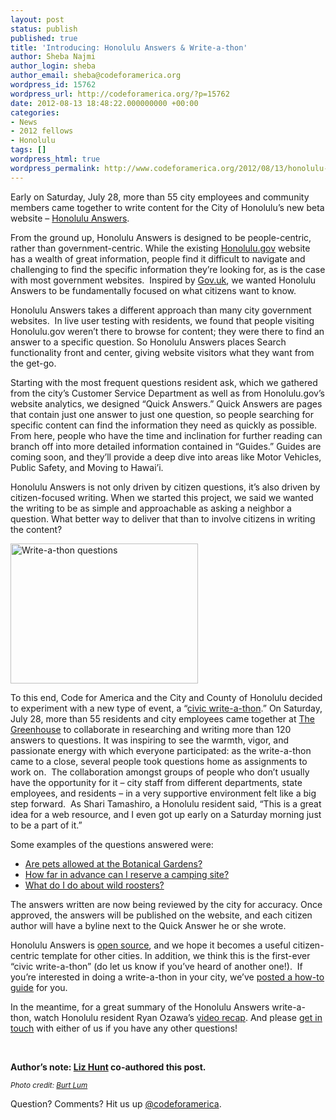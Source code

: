 ```yaml
---
layout: post
status: publish
published: true
title: 'Introducing: Honolulu Answers & Write-a-thon'
author: Sheba Najmi
author_login: sheba
author_email: sheba@codeforamerica.org
wordpress_id: 15762
wordpress_url: http://codeforamerica.org/?p=15762
date: 2012-08-13 18:48:22.000000000 +00:00
categories:
- News
- 2012 fellows
- Honolulu
tags: []
wordpress_html: true
wordpress_permalink: http://www.codeforamerica.org/2012/08/13/honolulu-answers/
---
```


<p>Early on Saturday, July 28, more than 55 city employees and community members came together to write content for the City of Honolulu’s new beta website – <a href="http://answers.honolulu.gov" target="_blank" title="Honolulu Answers">Honolulu Answers</a>.</p>
<p>From the ground up, Honolulu Answers is designed to be people-centric, rather than government-centric. While the existing <a href="http://honolulu.gov" target="_blank" title="Honolulu.gov">Honolulu.gov</a> website has a wealth of great information, people find it difficult to navigate and challenging to find the specific information they’re looking for, as is the case with most government websites.  Inspired by <a href="http://gov.uk" target="_blank" title="Gov.uk">Gov.uk</a>, we wanted Honolulu Answers to be fundamentally focused on what citizens want to know.</p>
<p>Honolulu Answers takes a different approach than many city government websites.  In live user testing with residents, we found that people visiting Honolulu.gov weren’t there to browse for content; they were there to find an answer to a specific question. So Honolulu Answers places Search functionality front and center, giving website visitors what they want from the get-go.</p>
<p>Starting with the most frequent questions resident ask, which we gathered from the city’s Customer Service Department as well as from Honolulu.gov’s website analytics, we designed “Quick Answers.” Quick Answers are pages that contain just one answer to just one question, so people searching for specific content can find the information they need as quickly as possible. From here, people who have the time and inclination for further reading can branch off into more detailed information contained in “Guides.” Guides are coming soon, and they’ll provide a deep dive into areas like Motor Vehicles, Public Safety, and Moving to Hawai’i.</p>
<p>Honolulu Answers is not only driven by citizen questions, it’s also driven by citizen-focused writing. When we started this project, we said we wanted the writing to be as simple and approachable as asking a neighbor a question. What better way to deliver that than to involve citizens in writing the content?</p>
<p><a href="http://codeforamerica.org/wp-content/uploads/2012/08/7673651238_4c44642bfd_o.jpg"><img alt="Write-a-thon questions" class="aligncenter size-medium wp-image-15785" height="224" src="http://codeforamerica.org/wp-content/uploads/2012/08/7673651238_4c44642bfd_o-300x224.jpg" title="Write-a-thon questions" width="300"/></a></p>
<p>To this end, Code for America and the City and County of Honolulu decided to experiment with a new type of event, a “<a href="http://c4a.me/honolulu-writeathon" target="_blank" title="Honolulu Answers Write-a-thon">civic write-a-thon</a>.” On Saturday, July 28, more than 55 residents and city employees came together at <a href="http://higreenhouse.com" target="_blank" title="The Greenhouse Innovation Hub">The Greenhouse</a> to collaborate in researching and writing more than 120 answers to questions. It was inspiring to see the warmth, vigor, and passionate energy with which everyone participated: as the write-a-thon came to a close, several people took questions home as assignments to work on.  The collaboration amongst groups of people who don’t usually have the opportunity for it – city staff from different departments, state employees, and residents – in a very supportive environment felt like a big step forward.  As Shari Tamashiro, a Honolulu resident said, “This is a great idea for a web resource, and I even got up early on a Saturday morning just to be a part of it.”</p>
<p>Some examples of the questions answered were:</p>
<ul>
<li><a href="http://answers.honolulu.gov/articles/are-pets-allowed-at-the-botanical-gardens" target="_blank">Are pets allowed at the Botanical Gardens?</a></li>
<li><a href="http://answers.honolulu.gov/articles/how-far-in-advance-can-i-reserve-a-camping-site" target="_blank">How far in advance can I reserve a camping site?</a></li>
<li><a href="http://answers.honolulu.gov/articles/what-do-i-do-about-wild-roosters" target="_blank">What do I do about wild roosters?</a></li>
</ul>
<p>The answers written are now being reviewed by the city for accuracy. Once approved, the answers will be published on the website, and each citizen author will have a byline next to the Quick Answer he or she wrote.</p>
<p>Honolulu Answers is <a href="http://github.com/codeforamerica/honolulu_answers" target="_blank">open source</a>, and we hope it becomes a useful citizen-centric template for other cities. In addition, we think this is the first-ever “civic write-a-thon” (do let us know if you’ve heard of another one!).  If you’re interested in doing a write-a-thon in your city, we’ve <a href="http://neighborhow.org/guides/host-a-writeathon-in-your-city" target="_blank">posted a how-to guide</a> for you.</p>
<p>In the meantime, for a great summary of the Honolulu Answers write-a-thon, watch Honolulu resident Ryan Ozawa’s <a href="http://www.youtube.com/watch?v=9uYuzw1uxgg" target="_blank" title="Write-a-thon video summary">video recap</a>. And please <a href="mailto:honolulu@codeforamerica.org" target="_blank">get in touch</a> with either of us if you have any other questions!</p>
<p> </p>
<p><strong>Author’s note: <a href="http://codeforamerica.org/author/liz/" target="_blank">Liz Hunt</a> co-authored this post.</strong></p>
<p><em><small>Photo credit: <a href="http://www.flickr.com/photos/bytemarks/7673651238/in/photostream" target="_blank">Burt Lum</a></small></em></p>
<p>Question? Comments? Hit us up <a href="http://twitter.com/codeforamerica">@codeforamerica</a>.</p>
<p> </p>
